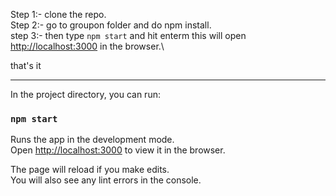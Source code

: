 Step 1:- clone the repo.\
Step 2:- go to groupon folder and do npm install.\
step 3:- then type `npm start` and hit enterm this will open [http://localhost:3000](http://localhost:3000) in the browser.\

that's it

----------------------------------------------------------------------------------------------------------------------------

In the project directory, you can run:

### `npm start`

Runs the app in the development mode.\
Open [http://localhost:3000](http://localhost:3000) to view it in the browser.

The page will reload if you make edits.\
You will also see any lint errors in the console.


